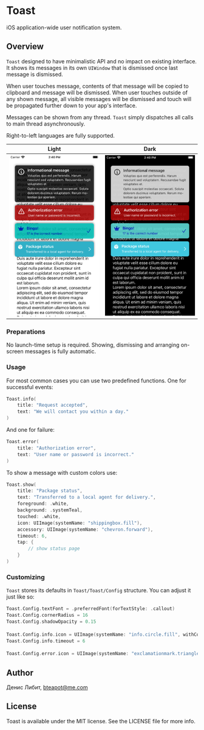 # Toast

iOS application-wide user notification system.

## Overview

`Toast` designed to have minimalistic API and no impact on existing interface. It shows its messages in its own `UIWindow` that is dismissed once last message is dismissed.

When user touches message, contents of that message will be copied to clipboard and message will be dismissed. When user touches outside of any shown message, all visible messages will be dismissed and touch will be propagated further down to your app's interface. 

Messages can be shown from any thread. `Toast` simply dispatches all calls to main thread asynchronously.

Right-to-left languages are fully supported.

| Light | Dark |
| ---- | ---- |
|![Light theme](./Sources/Toast/Documentation.docc/Resources/screenshot-light@3x.png)|![Dark theme](./Sources/Toast/Documentation.docc/Resources/screenshot-dark@3x.png)|

### Preparations

No launch-time setup is required. Showing, dismissing and arranging on-screen messages is fully automatic.

### Usage

For most common cases you can use two predefined functions. One for successful events:

```swift
Toast.info(
    title: "Request accepted",
    text: "We will contact you within a day."
)
```

And one for failure:

```swift
Toast.error(
    title: "Authorization error",
    text: "User name or password is incorrect."
)
```

To show a message with custom colors use:

```swift
Toast.show(
    title: "Package status",
    text: "Transferred to a local agent for delivery.",
    foreground: .white,
    background: .systemTeal,
    touched: .white,
    icon: UIImage(systemName: "shippingbox.fill"),
    accessory: UIImage(systemName: "chevron.forward"),
    timeout: 6,
    tap: {
        // show status page
    }
)
```

### Customizing

`Toast` stores its defaults in ``Toast/Toast/Config`` structure. You can adjust it just like so:

```swift
Toast.Config.textFont = .preferredFont(forTextStyle: .callout)
Toast.Config.cornerRadius = 16
Toast.Config.shadowOpacity = 0.15

Toast.Config.info.icon = UIImage(systemName: "info.circle.fill", withConfiguration: UIImage.SymbolConfiguration(pointSize: 32))
Toast.Config.info.timeout = 6

Toast.Config.error.icon = UIImage(systemName: "exclamationmark.triangle.fill", withConfiguration: UIImage.SymbolConfiguration(pointSize: 32))
```

## Author

Денис Либит, bteapot@me.com

## License

Toast is available under the MIT license. See the LICENSE file for more info.









